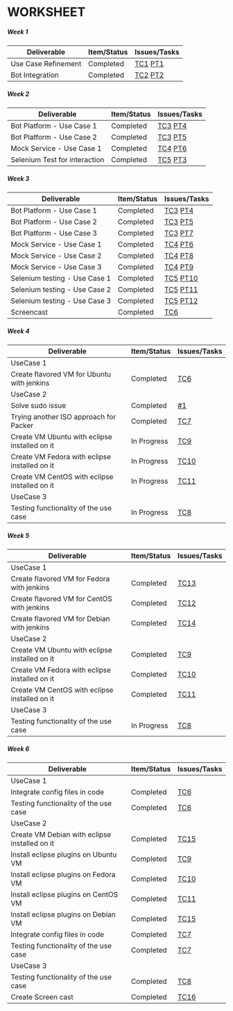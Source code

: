 # WORKSHEET


##### Week 1

| Deliverable   | Item/Status   |  Issues/Tasks
| ------------- | ------------  |  ------------
| Use Case Refinement      | Completed         |[TC1](https://trello.com/c/Y0Lggpq0) [PT1](https://www.pivotaltracker.com/story/show/152219635)
| Bot Integration      | Completed             |[TC2](https://trello.com/c/ioz5nZQC) [PT2](https://www.pivotaltracker.com/story/show/152219783)

##### Week 2

| Deliverable   | Item/Status   |  Issues/Tasks
| ------------- | ------------  |  ------------
| Bot Platform - Use Case 1     | Completed        |[TC3](https://trello.com/c/UdeMZwB2) [PT4](https://www.pivotaltracker.com/story/show/152219898)
| Bot Platform - Use Case 2            |  Completed        |[TC3](https://trello.com/c/UdeMZwB2) [PT5](https://www.pivotaltracker.com/story/show/152221185)
| Mock Service - Use Case 1      | Completed            |  [TC4](https://trello.com/c/wm2htHJN) [PT6](https://www.pivotaltracker.com/story/show/152219339)
| Selenium Test for interaction | Completed | [TC5](https://trello.com/c/hGyeTPnd) [PT3](https://www.pivotaltracker.com/story/show/152253271)

##### Week 3

| Deliverable   | Item/Status   |  Issues/Tasks
| ------------- | ------------  |  ------------
| Bot Platform - Use Case 1     | Completed        |[TC3](https://trello.com/c/UdeMZwB2) [PT4](https://www.pivotaltracker.com/story/show/152219898)
| Bot Platform - Use Case 2            |  Completed        |[TC3](https://trello.com/c/UdeMZwB2) [PT5](https://www.pivotaltracker.com/story/show/152221185)
| Bot Platform - Use Case 3            |  Completed       |[TC3](https://trello.com/c/UdeMZwB2) [PT7](https://www.pivotaltracker.com/story/show/152255653)
| Mock Service - Use Case 1      | Completed           |  [TC4](https://trello.com/c/wm2htHJN) [PT6](https://www.pivotaltracker.com/story/show/152219339)
| Mock Service - Use Case 2      | Completed          |  [TC4](https://trello.com/c/wm2htHJN) [PT8](https://www.pivotaltracker.com/story/show/152219426) 
| Mock Service - Use Case 3      | Completed           |  [TC4](https://trello.com/c/wm2htHJN) [PT9](https://www.pivotaltracker.com/story/show/152219575) 
| Selenium testing - Use Case 1      | Completed           |  [TC5](https://trello.com/c/hGyeTPnd) [PT10](https://www.pivotaltracker.com/story/show/152224799)
| Selenium testing - Use Case 2      | Completed           |  [TC5](https://trello.com/c/hGyeTPnd) [PT11](https://www.pivotaltracker.com/story/show/152224802)
| Selenium testing - Use Case 3      | Completed           |  [TC5](https://trello.com/c/hGyeTPnd) [PT12](https://www.pivotaltracker.com/story/show/152224808)
| Screencast      | Completed       | [TC6](https://trello.com/c/BSYHFry7)

##### Week 4

| Deliverable   | Item/Status   |  Issues/Tasks
| ------------- | ------------  |  ------------
| UseCase 1
| Create flavored VM for Ubuntu with jenkins | Completed   | [TC6](https://trello.com/c/EqMuQDgU)
| UseCase 2
| Solve sudo issue      | Completed         |[#1](https://github.ncsu.edu/bbansal/AutoBots/issues/1)
| Trying another ISO approach for Packer | Completed  | [TC7](https://trello.com/c/s5FlQovw)
| Create VM Ubuntu with eclipse installed on it  | In Progress  | [TC9](https://trello.com/c/A6MT3Glc)
| Create VM Fedora with eclipse installed on it  | In Progress  | [TC10](https://trello.com/c/6CZgYUIK)
| Create VM CentOS with eclipse installed on it  | In Progress  | [TC11](https://trello.com/c/3NMwwmRU)
| UseCase 3
| Testing functionality of the use case  | In Progress | [TC8](https://trello.com/c/MkZiU1vL)

##### Week 5

| Deliverable   | Item/Status   |  Issues/Tasks
| ------------- | ------------  |  ------------
| UseCase 1
| Create flavored VM for Fedora with jenkins | Completed   | [TC13](https://trello.com/c/Q6pWhWLy)
| Create flavored VM for CentOS with jenkins | Completed   | [TC12](https://trello.com/c/MmNVjdVA)
| Create flavored VM for Debian with jenkins | Completed   | [TC14](https://trello.com/c/KgAJ6dzb)
| UseCase 2
| Create VM Ubuntu with eclipse installed on it  | Completed  | [TC9](https://trello.com/c/A6MT3Glc)
| Create VM Fedora with eclipse installed on it  | Completed  | [TC10](https://trello.com/c/6CZgYUIK)
| Create VM CentOS with eclipse installed on it  | Completed  | [TC11](https://trello.com/c/3NMwwmRU)
| UseCase 3
| Testing functionality of the use case  | In Progress | [TC8](https://trello.com/c/MkZiU1vL)

##### Week 6

| Deliverable   | Item/Status   |  Issues/Tasks
| ------------- | ------------  |  ------------
| UseCase 1
| Integrate config files in code | Completed   | [TC6](https://trello.com/c/EqMuQDgU)
| Testing functionality of the use case  | Completed | [TC6](https://trello.com/c/EqMuQDgU)
| UseCase 2
| Create VM Debian with eclipse installed on it  | Completed  | [TC15](https://trello.com/c/oFxoayKM)
| Install eclipse plugins on Ubuntu VM  | Completed  | [TC9](https://trello.com/c/A6MT3Glc)
| Install eclipse plugins on Fedora VM   | Completed  | [TC10](https://trello.com/c/6CZgYUIK)
| Install eclipse plugins on CentOS VM   | Completed  | [TC11](https://trello.com/c/3NMwwmRU)
| Install eclipse plugins on Debian VM  | Completed  | [TC15](https://trello.com/c/oFxoayKM)
| Integrate config files in code | Completed         |[TC7](https://trello.com/c/s5FlQovw)
| Testing functionality of the use case  | Completed | [TC7](https://trello.com/c/s5FlQovw)
| UseCase 3
| Testing functionality of the use case  | Completed | [TC8](https://trello.com/c/MkZiU1vL)
| Create Screen cast  | Completed | [TC16](https://trello.com/c/uxvJq3AH)
